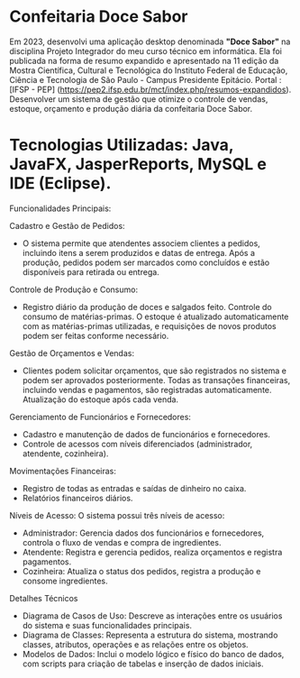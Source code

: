 # **Confeitaria Doce Sabor**
Em 2023, desenvolvi uma aplicação desktop denominada **"Doce Sabor"** na disciplina Projeto Integrador do meu curso técnico em informática. Ela foi publicada na forma de resumo expandido e apresentado na 11 edição da Mostra Científica, Cultural e Tecnológica do Instituto Federal de Educação, Ciência e Tecnologia de São Paulo - Campus Presidente Epitácio. Portal : [IFSP - PEP] (https://pep2.ifsp.edu.br/mct/index.php/resumos-expandidos).
Desenvolver um sistema de gestão que otimize o controle de vendas, estoque, orçamento e produção diária da confeitaria Doce Sabor.

# Tecnologias Utilizadas: **Java**, **JavaFX**, **JasperReports**, **MySQL** e **IDE (Eclipse)**.
Funcionalidades Principais:

Cadastro e Gestão de Pedidos:
- O sistema permite que atendentes associem clientes a pedidos, incluindo itens a serem produzidos e datas de entrega. Após a produção, pedidos podem ser marcados como concluídos e estão disponíveis para retirada ou entrega.

Controle de Produção e Consumo:
- Registro diário da produção de doces e salgados feito. Controle do consumo de matérias-primas. O estoque é atualizado automaticamente com as matérias-primas utilizadas, e requisições de novos produtos podem ser feitas conforme necessário.

Gestão de Orçamentos e Vendas:
- Clientes podem solicitar orçamentos, que são registrados no sistema e podem ser aprovados posteriormente. Todas as transações financeiras, incluindo vendas e pagamentos, são registradas automaticamente. Atualização do estoque após cada venda.

Gerenciamento de Funcionários e Fornecedores:

- Cadastro e manutenção de dados de funcionários e fornecedores.
- Controle de acessos com níveis diferenciados (administrador, atendente, cozinheira).

Movimentações Financeiras:
- Registro de todas as entradas e saídas de dinheiro no caixa.
- Relatórios financeiros diários.

Níveis de Acesso: O sistema possui três níveis de acesso:

- Administrador: Gerencia dados dos funcionários e fornecedores, controla o fluxo de vendas e compra de ingredientes.
- Atendente: Registra e gerencia pedidos, realiza orçamentos e registra pagamentos.
- Cozinheira: Atualiza o status dos pedidos, registra a produção e consome ingredientes.

Detalhes Técnicos
- Diagrama de Casos de Uso: Descreve as interações entre os usuários do sistema e suas funcionalidades principais.
- Diagrama de Classes: Representa a estrutura do sistema, mostrando classes, atributos, operações e as relações entre os objetos.
- Modelos de Dados: Inclui o modelo lógico e físico do banco de dados, com scripts para criação de tabelas e inserção de dados iniciais.

